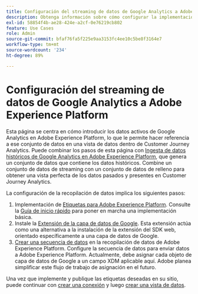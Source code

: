 ```yaml
---
title: Configuración del streaming de datos de Google Analytics a Adobe Experience Platform
description: Obtenga información sobre cómo configurar la implementación para enviar una capa de datos de Google a Adobe Experience Platform
exl-id: 58854f4b-ae28-424e-a2cf-0e76219cb802
feature: Use Cases
role: Admin
source-git-commit: bfaf76fa5f225e9aa3153fc4ee10c5be8f3164e7
workflow-type: tm+mt
source-wordcount: '234'
ht-degree: 89%

---
```


# Configuración del streaming de datos de Google Analytics a Adobe Experience Platform

Esta página se centra en cómo introducir los datos activos de Google Analytics en Adobe Experience Platform, lo que le permite hacer referencia a ese conjunto de datos en una vista de datos dentro de Customer Journey Analytics. Puede combinar los pasos de esta página con [Ingesta de datos históricos de Google Analytics en Adobe Experience Platform](backfill.md), que genera un conjunto de datos que contiene los datos históricos. Combine un conjunto de datos de streaming con un conjunto de datos de relleno para obtener una vista perfecta de los datos pasados y presentes en Customer Journey Analytics.

La configuración de la recopilación de datos implica los siguientes pasos:

1. Implementación de [Etiquetas para Adobe Experience Platform](https://experienceleague.adobe.com/docs/experience-platform/tags/home.html?lang=es). Consulte la [Guía de inicio rápido](https://experienceleague.adobe.com/docs/experience-platform/tags/get-started/quick-start.html?lang=es) para poner en marcha una implementación básica.
1. Instale la [Extensión de la capa de datos de Google](https://experienceleague.adobe.com/docs/experience-platform/tags/extensions/adobe/google-data-layer/overview.html?lang=es). Esta extensión actúa como una alternativa a la instalación de la extensión del SDK web, orientado específicamente a una capa de datos de Google.
1. [Crear una secuencia de datos](https://experienceleague.adobe.com/docs/experience-platform/edge/datastreams/overview.html?lang=es) en la recopilación de datos de Adobe Experience Platform. Configure la secuencia de datos para enviar datos a Adobe Experience Platform. Actualmente, debe asignar cada objeto de capa de datos de Google a un campo XDM aplicable aquí. Adobe planea simplificar este flujo de trabajo de asignación en el futuro.

Una vez que implemente y publique las etiquetas deseadas en su sitio, puede continuar con [crear una conexión](/help/connections/create-connection.md) y luego [crear una vista de datos](/help/data-views/create-dataview.md).
